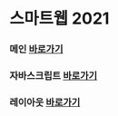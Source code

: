 # 스마트웹 2021

### 메인 <a href="https://lsrljm8011.github.io/dothome21/">바로가기</a>

### 자바스크립트 <a href="https://lsrljm8011.github.io/dothome21/javascript/javascript100.html">바로가기</a>
### 레이아웃 <a href="https://lsrljm8011.github.io/dothome21/layout/index.html">바로가기</a>
